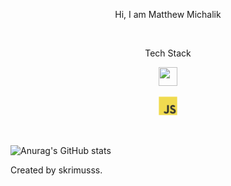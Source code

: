 <p align="center">Hi, I am Matthew Michalik</p>
<br>
<p align="center">Tech Stack</p>
<p align="center"> <img src="https://angular.io/assets/images/logos/angular/angular.svg" width="30" height="30"/> </p>
<p align="center"> <img src="https://raw.githubusercontent.com/devicons/devicon/master/icons/javascript/javascript-original.svg" width="30" height="30"/> </p>

<br>

![Anurag's GitHub stats](https://github-readme-stats.vercel.app/api?username=skrimusss&show_icons=true&theme=synthwave)
  

<span align="right"> Created by skrimusss. </span>
